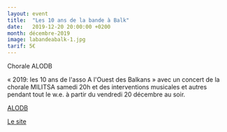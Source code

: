 ```yaml
---
layout: event
title:  "Les 10 ans de la bande à Balk"
date:   2019-12-20 20:00:00 +0200
month: décembre-2019
image: labandeabalk-1.jpg
tarif: 5€
---
```


Chorale ALODB

« 2019: les 10 ans de l'asso A l'Ouest des Balkans » avec un concert de la chorale MILITSA samedi 20h et des interventions musicales et autres pendant tout le w.e. à partir du vendredi 20 décembre au soir.

[ALODB](http://www.alodb.org/activites-pedagogiques/chant-polyphonique-2/)

[Le site](https://www.labandeabalk.fr/)
